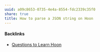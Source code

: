 ```yaml
---
uuid: a09c8653-0735-4e4a-8554-fdc2339c35f0
share: true
title: How to parse a JSON string on Hoon
---
```

#### Backlinks

* [Questions to Learn Hoon](/ac3f27d3-cec7-4fb7-b0cf-e29269210256)